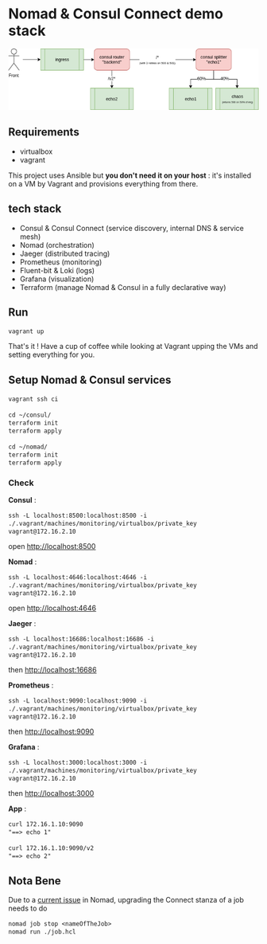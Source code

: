 # Nomad & Consul Connect demo stack

![archi](./archi_demo_stack.png)


## Requirements

- virtualbox
- vagrant

This project uses Ansible but __you don't need it on your host__ : it's installed on a VM by Vagrant and provisions everything from there.


## tech stack 

- Consul & Consul Connect (service discovery, internal DNS & service mesh)
- Nomad (orchestration)
- Jaeger (distributed tracing)
- Prometheus (monitoring)
- Fluent-bit & Loki (logs)
- Grafana (visualization)
- Terraform (manage Nomad & Consul in a fully declarative way)

## Run

```
vagrant up
```

That's it ! Have a cup of coffee while looking at Vagrant upping the VMs and setting everything for you.

## Setup Nomad & Consul services 

```
vagrant ssh ci

cd ~/consul/
terraform init
terraform apply

cd ~/nomad/
terraform init
terraform apply
```

### Check

__Consul__ : 

```
ssh -L localhost:8500:localhost:8500 -i ./.vagrant/machines/monitoring/virtualbox/private_key vagrant@172.16.2.10
```

open [http://localhost:8500](http://localhost:8500)


__Nomad__ : 

```
ssh -L localhost:4646:localhost:4646 -i ./.vagrant/machines/monitoring/virtualbox/private_key vagrant@172.16.2.10
```

open [http://localhost:4646](http://localhost:4646)


__Jaeger__ :

```
ssh -L localhost:16686:localhost:16686 -i ./.vagrant/machines/monitoring/virtualbox/private_key vagrant@172.16.2.10
``` 

then  [http://localhost:16686](http://localhost:16686)


__Prometheus__ :

```
ssh -L localhost:9090:localhost:9090 -i ./.vagrant/machines/monitoring/virtualbox/private_key vagrant@172.16.2.10
``` 

then  [http://localhost:9090](http://localhost:9090)

__Grafana__ :

```
ssh -L localhost:3000:localhost:3000 -i ./.vagrant/machines/monitoring/virtualbox/private_key vagrant@172.16.2.10
``` 

then  [http://localhost:3000](http://localhost:3000)

__App__ :

```
curl 172.16.1.10:9090
"==> echo 1"

curl 172.16.1.10:9090/v2
"==> echo 2"
```

## Nota Bene

Due to a [current issue](https://github.com/hashicorp/nomad/issues/6459) in Nomad, upgrading the Connect stanza of a job needs to do 

```
nomad job stop <nameOfTheJob>
nomad run ./job.hcl
```
